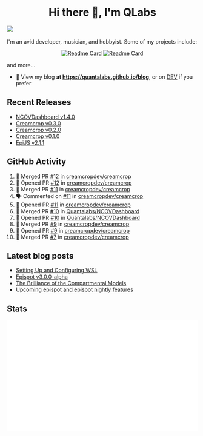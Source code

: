 <h1 align="center">Hi there 👋, I'm QLabs </h1>
<img src="https://i.ibb.co/mbr1j6p/Qlabs.png" width="1000px">

I'm an avid developer, musician, and hobbyist. Some of my projects include:
<p align='center'><a href="https://github.com/Quantalabs/EpiJS"><img src="https://github-readme-stats.vercel.app/api/pin/?username=epispot&amp;repo=EpiJS" alt="Readme Card"></a>
<a href="https://github.com/Quantalabs/NCOVDashboard"><img src="https://github-readme-stats.vercel.app/api/pin/?username=Quantalabs&amp;repo=NCOVDashboard" alt="Readme Card"></a></p>


and more...

- 📜 View my blog **at https://quantalabs.github.io/blog**, or on [DEV](https://dev.to/Quantalabs) if you prefer

## Recent Releases
- [NCOVDashboard v1.4.0](https://github.com/Quantalabs/NCOVDashboard/releases/tag/v1.4.0)
- [Creamcrop v0.3.0](https://github.com/creamcropdev/creamcrop/releases/tag/v0.3.0)
- [Creamcrop v0.2.0](https://github.com/creamcropdev/creamcrop/releases/tag/v0.2.0)
- [Creamcrop v0.1.0](https://github.com/creamcropdev/creamcrop/releases/tag/v0.1.0)
- [EpiJS v2.1.1](https://github.com/epispot/EpiJS/releases/tag/v2.1.1)

## GitHub Activity
<!--START_SECTION:activity-->
1. 🎉 Merged PR [#12](https://github.com/creamcropdev/creamcrop/pull/12) in [creamcropdev/creamcrop](https://github.com/creamcropdev/creamcrop)
2. 💪 Opened PR [#12](https://github.com/creamcropdev/creamcrop/pull/12) in [creamcropdev/creamcrop](https://github.com/creamcropdev/creamcrop)
3. 🎉 Merged PR [#11](https://github.com/creamcropdev/creamcrop/pull/11) in [creamcropdev/creamcrop](https://github.com/creamcropdev/creamcrop)
4. 🗣 Commented on [#11](https://github.com/creamcropdev/creamcrop/issues/11) in [creamcropdev/creamcrop](https://github.com/creamcropdev/creamcrop)
5. 💪 Opened PR [#11](https://github.com/creamcropdev/creamcrop/pull/11) in [creamcropdev/creamcrop](https://github.com/creamcropdev/creamcrop)
6. 🎉 Merged PR [#10](https://github.com/Quantalabs/NCOVDashboard/pull/10) in [Quantalabs/NCOVDashboard](https://github.com/Quantalabs/NCOVDashboard)
7. 💪 Opened PR [#10](https://github.com/Quantalabs/NCOVDashboard/pull/10) in [Quantalabs/NCOVDashboard](https://github.com/Quantalabs/NCOVDashboard)
8. 🎉 Merged PR [#9](https://github.com/creamcropdev/creamcrop/pull/9) in [creamcropdev/creamcrop](https://github.com/creamcropdev/creamcrop)
9. 💪 Opened PR [#9](https://github.com/creamcropdev/creamcrop/pull/9) in [creamcropdev/creamcrop](https://github.com/creamcropdev/creamcrop)
10. 🎉 Merged PR [#7](https://github.com/creamcropdev/creamcrop/pull/7) in [creamcropdev/creamcrop](https://github.com/creamcropdev/creamcrop)
<!--END_SECTION:activity-->

## Latest blog posts
<!-- BLOG-POST-LIST:START -->
- [Setting Up and Configuring WSL](https://dev.to/quantalabs/setting-up-and-configuring-wsl-392c)
- [Epispot v3.0.0-alpha](https://dev.to/epispot/epispot-v3-0-0-alpha-5heh)
- [The Brilliance of the Compartmental Models](https://dev.to/quantalabs/the-brilliance-of-the-compartmental-models-1j99)
- [Upcoming epispot and epispot nightly features](https://dev.to/epispot/upcoming-epispot-and-epispot-nightly-features-52ep)
<!-- BLOG-POST-LIST:END -->


## Stats
<p align="center"><img src="https://github.com/Quantalabs/github-stats/raw/master/generated/languages.svg" alt="Language Stats"><br>

